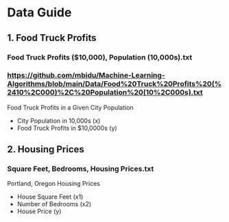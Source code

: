 # Data Guide

## 1. Food Truck Profits

### Food Truck Profits ($10,000), Population (10,000s).txt
### https://github.com/mbidu/Machine-Learning-Algorithms/blob/main/Data/Food%20Truck%20Profits%20(%2410%2C000)%2C%20Population%20(10%2C000s).txt

Food Truck Profits in a Given City Population
- City Population in 10,000s (x)
- Food Truck Profits in $10,0000s (y)

## 2. Housing Prices

### Square Feet, Bedrooms, Housing Prices.txt

Portland, Oregon Housing Prices
- House Square Feet (x1)
- Number of Bedrooms (x2)
- House Price (y)
